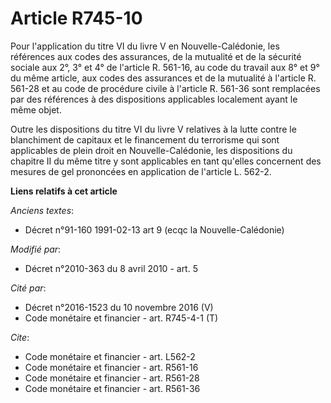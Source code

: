 # Article R745-10

Pour l'application du titre VI du livre V en Nouvelle-Calédonie, les références aux codes des assurances, de la mutualité et
de la sécurité sociale aux 2°, 3° et 4° de l'article R. 561-16, au code du travail aux 8° et 9° du même article, aux codes
des assurances et de la mutualité à l'article R. 561-28 et au code de procédure civile à l'article R. 561-36 sont remplacées
par des références à des dispositions applicables localement ayant le même objet. 

Outre les dispositions du titre VI du livre V relatives à la lutte contre le blanchiment de capitaux et le financement du
terrorisme qui sont applicables de plein droit en Nouvelle-Calédonie, les dispositions du chapitre II du même titre y sont
applicables en tant qu'elles concernent des mesures de gel prononcées en application de l'article L. 562-2.

**Liens relatifs à cet article**

_Anciens textes_:

  - Décret n°91-160 1991-02-13 art 9 (ecqc la Nouvelle-Calédonie)

_Modifié par_:

  - Décret n°2010-363 du 8 avril 2010 - art. 5

_Cité par_:

  - Décret n°2016-1523 du 10 novembre 2016 (V)
  - Code monétaire et financier - art. R745-4-1 (T)

_Cite_:

  - Code monétaire et financier - art. L562-2
  - Code monétaire et financier - art. R561-16
  - Code monétaire et financier - art. R561-28
  - Code monétaire et financier - art. R561-36
